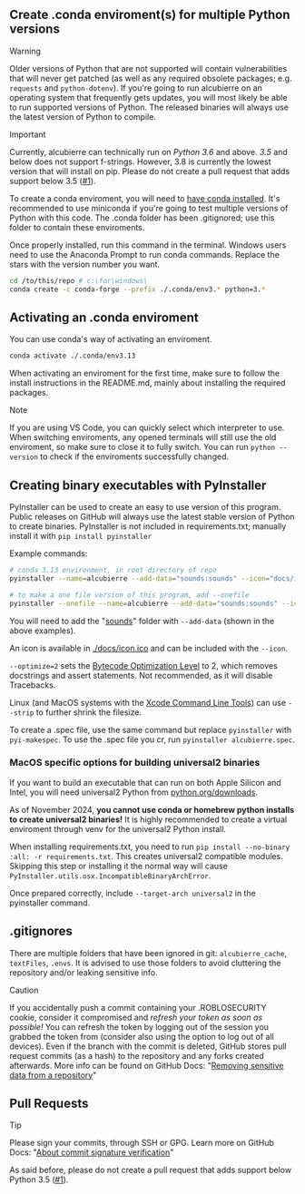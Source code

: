 ## Create .conda enviroment(s) for multiple Python versions
> [!WARNING]  
> Older versions of Python that are not supported will contain vulnerabilities that will never get patched (as well as any required obsolete packages; e.g. `requests` and `python-dotenv`). If you're going to run alcubierre on an operating system that frequently gets updates, you will most likely be able to run supported versions of Python. The released binaries will always use the latest version of Python to compile.

> [!IMPORTANT]
> Currently, alcubierre can technically run on *Python 3.6* and above. *3.5* and below does not support f-strings. However, 3.8 is currently the lowest version that will install on pip. Please do not create a pull request that adds support below 3.5 ([#1](https://github.com/exurd/alcubierre/issues/1)).

To create a conda enviroment, you will need to [have conda installed](https://docs.conda.io/projects/conda/en/latest/user-guide/install/index.html). It's recommended to use miniconda if you're going to test multiple versions of Python with this code. The .conda folder has been .gitignored; use this folder to contain these enviroments.

Once properly installed, run this command in the terminal. Windows users need to use the Anaconda Prompt to run conda commands. Replace the stars with the version number you want.

```bash
cd /to/this/repo # c:\for\windows\
conda create -c conda-forge --prefix ./.conda/env3.* python=3.*
```

## Activating an .conda enviroment
You can use conda's way of activating an enviroment.

```bash
conda activate ./.conda/env3.13
```

When activating an enviroment for the first time, make sure to follow the install instructions in the README.md, mainly about installing the required packages.

> [!NOTE]
> If you are using VS Code, you can quickly select which interpreter to use. When switching enviroments, any opened terminals will still use the old enviroment, so make sure to close it to fully switch. You can run `python --version` to check if the enviroments successfully changed.

## Creating binary executables with PyInstaller
PyInstaller can be used to create an easy to use version of this program. Public releases on GitHub will always use the latest stable version of Python to create binaries. PyInstaller is not included in requirements.txt; manually install it with `pip install pyinstaller`

Example commands:
```bash
# conda 3.13 environment, in root directory of repo
pyinstaller --name=alcubierre --add-data="sounds:sounds" --icon="docs/icon.ico" __main__.py

# to make a one file version of this program, add --onefile
pyinstaller --onefile --name=alcubierre --add-data="sounds:sounds" --icon="docs/icon.ico" __main__.py
```

You will need to add the "[sounds](/sounds)" folder with `--add-data` (shown in the above examples).

An icon is available in [./docs/icon.ico](icon.ico) and can be included with the `--icon`.

`--optimize=2` sets the [Bytecode Optimization Level](https://pyinstaller.org/en/v6.6.0/feature-notes.html#bytecode-optimization-level) to 2, which removes docstrings and assert statements. Not recommended, as it will disable Tracebacks.

Linux (and MacOS systems with the [Xcode Command Line Tools](https://stackoverflow.com/q/9329243)) can use `--strip` to further shrink the filesize.

To create a .spec file, use the same command but replace `pyinstaller` with `pyi-makespec`. To use the .spec file you cr, run `pyinstaller alcubierre.spec`.

### MacOS specific options for building universal2 binaries
If you want to build an executable that can run on both Apple Silicon and Intel, you will need universal2 Python from [python.org/downloads](https://www.python.org/downloads/). 

As of November 2024, **you cannot use conda or homebrew python installs to create universal2 binaries!** It is highly recommended to create a virtual enviroment through venv for the universal2 Python install.

When installing requirements.txt, you need to run `pip install --no-binary :all: -r requirements.txt`. This creates universal2 compatible modules. Skipping this step or installing it the normal way will cause `PyInstaller.utils.osx.IncompatibleBinaryArchError`.

Once prepared correctly, include `--target-arch universal2` in the pyinstaller command.

## .gitignores

There are multiple folders that have been ignored in git: `alcubierre_cache`, `textFiles`, `.envs`. It is advised to use those folders to avoid cluttering the repository and/or leaking sensitive info.

> [!CAUTION]  
> If you accidentally push a commit containing your .ROBLOSECURITY cookie, consider it compromised and *refresh your token as soon as possible!* You can refresh the token by logging out of the session you grabbed the token from (consider also using the option to log out of all devices).
> Even if the branch with the commit is deleted, GitHub stores pull request commits (as a hash) to the repository and any forks created afterwards. More info can be found on GitHub Docs: "[Removing sensitive data from a repository](https://docs.github.com/en/authentication/keeping-your-account-and-data-secure/removing-sensitive-data-from-a-repository)"

## Pull Requests
> [!TIP]
> Please sign your commits, through SSH or GPG. Learn more on GitHub Docs: "[About commit signature verification](https://docs.github.com/en/authentication/managing-commit-signature-verification/about-commit-signature-verification)"

As said before, please do not create a pull request that adds support below Python 3.5 ([#1](https://github.com/exurd/alcubierre/issues/1)).